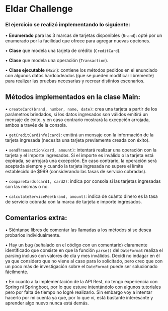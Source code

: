 # **Eldar Challenge**

### El ejercicio se realizó implementando lo siguiente:

• **Enumerado** para las 3 marcas de tarjetas disponibles (`Brand`): opté por un enumerado por la facilidad que ofrece para agregar nuevas opciones.
    
• **Clase** que modela una tarjeta de crédito (`CreditCard`).

• **Clase** que modela una operación (`Transaction`).

• **Clase ejecutable** (`Main`): contiene los métodos pedidos en el enunciado con algunos datos hardcodeados (que se pueden modificar libremente) para realizar las pruebas necesarias y recrear distintos escenarios.

## **Métodos implementados en la clase Main:**

• `createCard(brand, number, name, date)`: crea una tarjeta a partir de los parámetros brindados, si los datos ingresados son válidos emitirá un mensaje de éxito, y en caso contrario mostrará la excepción arrojada, ambos a través de la consola.

• `getCreditCardInfo(card)`: emitirá un mensaje con la información de la tarjeta ingresada (necesita una tarjeta previamente creada con éxito).

• `sendTransaction(card, amount)`: intentará realizar una operación con la tarjeta y el importe ingresados. Si el importe es inválido o la tarjeta está expirada, se arrojará una excepción. En caso contrario, la operación será aceptada siempre y cuando la tarjeta ingresada no supere el límite establecido de $999 (considerando las tasas de servicio cobradas).

• `compareCards(card1, card2)`: indica por consola si las tarjetas ingresadas son las mismas o no.

• `calculateServiceFee(brand, amount)`: indica de cuánto dinero es la tasa de servicio cobrada con la marca de tarjeta e importe ingresados.

## **Comentarios extra:**

• Siéntanse libres de comentar las llamadas a los métodos si se desea probarlos individualmente.

• Hay un bug (señalado en el código con un comentario) claramente identificado que consiste en que la función `parse()` del `DateFormat` realiza el parsing incluso con valores de día y mes inválidos. Decidí no indagar en él ya que considero que no viene al caso para lo solicitado, pero creo que con un poco más de investigación sobre el `DateFormat` puede ser solucionado fácilmente.

• En cuanto a la implementación de la API Rest, no tengo experiencia con Spring ni Springboot, por lo que estuve intentándolo con algunos tutoriales pero por falta de tiempo no logré realizarlo. Sin embargo voy a intentar hacerlo por mi cuenta ya que, por lo que ví, está bastante interesante y aprender algo nuevo nunca está demás.